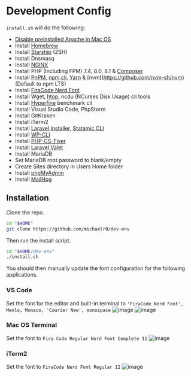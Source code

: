 # Development Config

`install.sh` will do the following:

- [Disable preinstalled Apache in Mac OS](https://apple.stackexchange.com/questions/119674/disable-apache-autostart)
- Install [Homebrew](https://brew.sh/)
- Install [Starship](https://starship.rs/) (ZSH)
- Install Dnsmasq
- Install [NGINX](https://docs.nginx.com/)
- Install PHP (Including FPM) 7.4, 8.0, 8.1 & [Composer](https://getcomposer.org/)
- Install [PnPM](https://pnpm.io/motivation), [npm cli](https://docs.npmjs.com/), [Yarn](https://yarnpkg.com/getting-started) & [nvm[(https://github.com/nvm-sh/nvm) (Default to npm LTS)
- Install [FiraCode Nerd Font](https://github.com/ryanoasis/nerd-fonts/tree/master/patched-fonts/FiraCode)
- Install Wget, [htop](https://github.com/htop-dev/htop), ncdu (NCurses Disk Usage) cli tools
- Install [Hyperfine](https://github.com/sharkdp/hyperfine) benchmark cli
- Install Visual Studio Code, PhpStorm
- Install GitKraken
- Install iTerm2
- Install [Laravel Installer](https://laravel.com/docs/8.x#the-laravel-installer), [Statamic CLI](https://statamic.dev/installing/local#install-statamic)
- Install [WP-CLI](https://wp-cli.org/)
- Install [PHP-CS-Fixer](https://github.com/FriendsOfPHP/PHP-CS-Fixer)
- Install [Laravel Valet](https://laravel.com/docs/9.x/valet)
- Install MariaDB
- Set MariaDB root password to blank/empty
- Create Sites directory in Users Home folder
- Install [phpMyAdmin](https://phpmyadmin.test/)
- Install [MailHog](http://localhost:8025/)

## Installation

Clone the repo.
```sh
cd "$HOME"
git clone https://github.com/michaelr0/dev-env
```

Then run the install script.
```sh
cd "$HOME/dev-env"
./install.sh
```

You should then manually update the font configuration for the following applications.
### VS Code
Set the font for the editor and built-in terminal to `'FiraCode Nerd Font', Menlo, Monaco, 'Courier New', monospace`
![image](https://user-images.githubusercontent.com/54159303/183346814-470232bf-6ce7-49ca-a8cc-396622eaca7e.png)
![image](https://user-images.githubusercontent.com/54159303/183346758-ffea5736-3f03-4177-9d00-5246bf29cc58.png)

### Mac OS Terminal
Set the font to `Fira Code Regular Nerd Font Complete 11`
![image](https://user-images.githubusercontent.com/54159303/182966469-ccfe31ea-b28e-4a3b-804c-d52a73241b65.png)

### iTerm2
Set the font to `FiraCode Nerd Font Regular 12`
![image](https://user-images.githubusercontent.com/54159303/182966262-7cfaab92-ad83-40dc-881e-48731fc0bb80.png)
